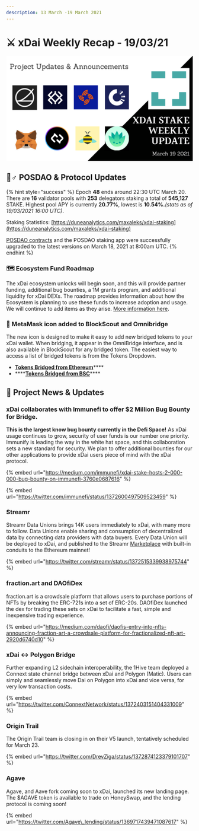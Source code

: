 ```yaml
---
description: 13 March -19 March 2021
---
```


# ⚔️ xDai Weekly Recap - 19/03/21

![](../../../../.gitbook/assets/green-and-black-modern-sales-marketing-presentation%20%2838%29.png)

## 👷♂ POSDAO & Protocol Updates

{% hint style="success" %}
Epoch **48** ends around 22:30 UTC March 20. There are **16** validator pools with **253** delegators staking a total of **545,127** STAKE. Highest pool APY is currently **20.77%**, lowest is **10.54%.**_\(stats as of 19/03/2021 16:00 UTC\)_.  
  
Staking Statistics: [https://duneanalytics.com/maxaleks/xdai-staking](https://duneanalytics.com/maxaleks/xdai-staking)

[POSDAO contracts](https://github.com/poanetwork/posdao-contracts) and the POSDAO staking app were successfully upgraded to the latest versions on March 18, 2021 at 8:00am UTC. 
{% endhint %}

### 🗺 Ecosystem Fund Roadmap

The xDai ecosystem unlocks will begin soon, and this will provide partner funding, additional bug bounties, a 1M grants program, and additional liquidity for xDai DEXs. The roadmap provides information about how the Ecosystem is planning to use these funds to increase adoption and usage. We will continue to add items as they arise. [More information here](../../../roadmap/ecosystem-fund-roadmap.md).

### 🦊 MetaMask icon added to BlockScout and Omnibridge

The new icon is designed to make it easy to add new bridged tokens to your xDai wallet. When bridging, it appear in the OmniBridge interface, and is also available in BlockScout for any bridged token. The easiest way to access a list of bridged tokens is from the Tokens Dropdown.

* [**Tokens Bridged from Ethereum**](https://blockscout.com/xdai/mainnet/bridged-tokens/eth)\*\*\*\*
* \*\*\*\*[**Tokens Bridged from BSC**](https://blockscout.com/xdai/mainnet/bridged-tokens/bsc)\*\*\*\*

## 🦋 Project News & Updates

### xDai collaborates with Immunefi to offer $2 Million Bug Bounty for Bridge. 

**This is the largest know bug bounty currently in the Defi Space!** As xDai usage continues to grow, security of user funds is our number one priority. Immunify is leading the way in the white hat space, and this collaboration sets a new standard for security. We plan to offer additional bounties for our other applications to provide xDai users piece of mind with the xDai protocol.

{% embed url="https://medium.com/immunefi/xdai-stake-hosts-2-000-000-bug-bounty-on-immunefi-3760e0687616" %}

{% embed url="https://twitter.com/immunefi/status/1372600497509523459" %}

### Streamr

Streamr Data Unions brings 14K users immediately to xDai, with many more to follow. Data Unions enable sharing and consumption of decentralized data by connecting data providers with data buyers. Every Data Union will be deployed to xDai, and published to the Streamr [Marketplace](https://streamr.network/marketplace) with built-in conduits to the Ethereum mainnet!

{% embed url="https://twitter.com/streamr/status/1372515339938975744" %}

### fraction.art and DAOfiDex

fraction.art is a crowdsale platform that allows users to purchase portions of NFTs by breaking the ERC-721s into a set of ERC-20s. DAOfiDex launched the dex for trading these sets on xDai to facilitate a fast, simple and inexpensive trading experience.

{% embed url="https://medium.com/daofi/daofis-entry-into-nfts-announcing-fraction-art-a-crowdsale-platform-for-fractionalized-nft-art-2920d6740d10" %}

### xDai &lt;-&gt; Polygon Bridge

Further expanding L2 sidechain interoperability, the 1Hive team deployed a Connext state channel bridge between xDai and Polygon \(Matic\). Users can simply and seamlessly move Dai on Polygon into xDai and vice versa, for very low transaction costs.

{% embed url="https://twitter.com/ConnextNetwork/status/1372403151404331009" %}

### Origin Trail

The Origin Trail team is closing in on their V5 launch, tentatively scheduled for March 23.

{% embed url="https://twitter.com/DrevZiga/status/1372874123379101707" %}

### Agave

Agave, and Aave fork coming soon to xDai, launched its new landing page. The $AGAVE token is available to trade on HoneySwap, and the lending protocol is coming soon!

{% embed url="https://twitter.com/Agave\_lending/status/1369717439471087617" %}



